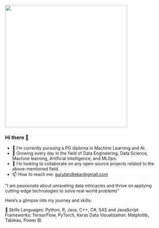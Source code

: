 <img src="https://example.com/path/to/your/https://raw.githubusercontent.com/vanu98/vanu98/main/pixels-neon.gif" width="400" />


### Hi there 👋

- 🔭 I’m currently pursuing a PG diploma in Machine Learning and AI.
- 🌱 Growing every day in the field of Data Engineering, Data Science, Machine learning, Artificial Intelligence, and MLOps. 
- 👯 I’m looking to collaborate on any open-source projects related to the above-mentioned field.
- 📫 How to reach me: gurutandlekar@gmail.com


"I am passionate about unraveling data intricacies and thrive on applying cutting-edge technologies to solve real-world problems"


Here’s a glimpse into my journey and skills:

🔧 Skills
Languages: Python, R, Java, C++, C#, SAS and JavaScript
Frameworks: TensorFlow, PyTorch, Keras
Data Visualization: Matplotlib, Tableau, Power BI

